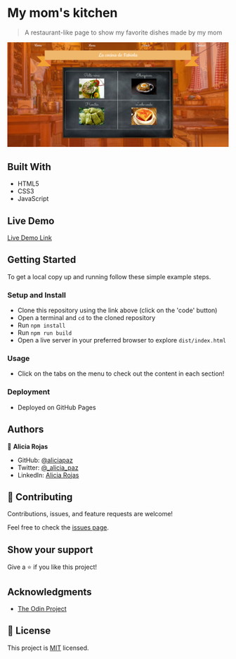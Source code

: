# My mom's kitchen

> A restaurant-like page to show my favorite dishes made by my mom

![screenshot](./screenshot.png)


## Built With

- HTML5
- CSS3
- JavaScript

## Live Demo

[Live Demo Link]()

## Getting Started

To get a local copy up and running follow these simple example steps.

### Setup and Install

- Clone this repository using the link above (click on the 'code' button)
- Open a terminal and `cd` to the cloned repository
- Run `npm install`
- Run `npm run build`
- Open a live server in your preferred browser to explore `dist/index.html`

### Usage

- Click on the tabs on the menu to check out the content in each section!

### Deployment

- Deployed on GitHub Pages

## Authors

👤 **Alicia Rojas**

- GitHub: [@aliciapaz](https://github.com/aliciapaz)
- Twitter: [@_alicia_paz](https://twitter.com/_alicia_paz)
- LinkedIn: [Alicia Rojas](https://www.linkedin.com/in/aliciapazrojas/)

## 🤝 Contributing

Contributions, issues, and feature requests are welcome!

Feel free to check the [issues page](https://github.com/aliciapaz/my-moms-kitchen/issues).

## Show your support

Give a ⭐️ if you like this project!

## Acknowledgments

- [The Odin Project](https://www.theodinproject.com/paths/full-stack-javascript/courses/javascript/lessons/restaurant-page)

## 📝 License

This project is [MIT](LICENSE) licensed.
